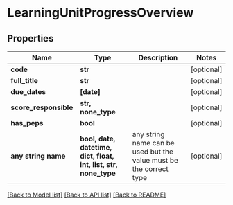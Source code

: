 # LearningUnitProgressOverview


## Properties
Name | Type | Description | Notes
------------ | ------------- | ------------- | -------------
**code** | **str** |  | [optional] 
**full_title** | **str** |  | [optional] 
**due_dates** | **[date]** |  | [optional] 
**score_responsible** | **str, none_type** |  | [optional] 
**has_peps** | **bool** |  | [optional] 
**any string name** | **bool, date, datetime, dict, float, int, list, str, none_type** | any string name can be used but the value must be the correct type | [optional]

[[Back to Model list]](../README.md#documentation-for-models) [[Back to API list]](../README.md#documentation-for-api-endpoints) [[Back to README]](../README.md)


